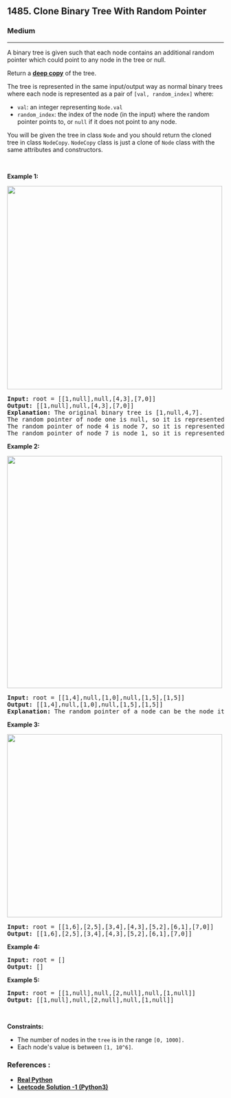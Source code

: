 <h2>1485. Clone Binary Tree With Random Pointer</h2><h3>Medium</h3><hr><div><p>A binary tree is given such that each node contains an additional random pointer which could point to any node in the tree or null.</p>

<p>Return a&nbsp;<a href="https://en.wikipedia.org/wiki/Object_copying#Deep_copy" target="_blank"><strong>deep copy</strong></a>&nbsp;of the tree.</p>

<p>The tree is represented in the same input/output way as normal binary trees where each node is represented as a pair of&nbsp;<code>[val, random_index]</code>&nbsp;where:</p>

<ul>
	<li><code>val</code>: an integer representing&nbsp;<code>Node.val</code></li>
	<li><code>random_index</code>: the index of the node (in the input) where the random pointer points to, or&nbsp;<code>null</code>&nbsp;if it does not point to any node.</li>
</ul>

<p>You will be given the tree in class <code>Node</code> and you should return the cloned tree in class <code>NodeCopy</code>. <code>NodeCopy</code> class is just a clone of <code>Node</code> class with the same attributes and constructors.</p>

<p>&nbsp;</p>
<p><strong>Example 1:</strong></p>
<img alt="" src="https://assets.leetcode.com/uploads/2020/06/17/clone_1.png" style="width: 500px; height: 473px;">
<pre><strong>Input:</strong> root = [[1,null],null,[4,3],[7,0]]
<strong>Output:</strong> [[1,null],null,[4,3],[7,0]]
<strong>Explanation:</strong> The original binary tree is [1,null,4,7].
The random pointer of node one is null, so it is represented as [1, null].
The random pointer of node 4 is node 7, so it is represented as [4, 3] where 3 is the index of node 7 in the array representing the tree.
The random pointer of node 7 is node 1, so it is represented as [7, 0] where 0 is the index of node 1 in the array representing the tree.
</pre>

<p><strong>Example 2:</strong></p>
<img alt="" src="https://assets.leetcode.com/uploads/2020/06/17/clone_2.png" style="width: 500px; height: 540px;">
<pre><strong>Input:</strong> root = [[1,4],null,[1,0],null,[1,5],[1,5]]
<strong>Output:</strong> [[1,4],null,[1,0],null,[1,5],[1,5]]
<strong>Explanation:</strong> The random pointer of a node can be the node itself.
</pre>

<p><strong>Example 3:</strong></p>
<img alt="" src="https://assets.leetcode.com/uploads/2020/06/17/clone_3.png" style="width: 500px; height: 426px;">
<pre><strong>Input:</strong> root = [[1,6],[2,5],[3,4],[4,3],[5,2],[6,1],[7,0]]
<strong>Output:</strong> [[1,6],[2,5],[3,4],[4,3],[5,2],[6,1],[7,0]]
</pre>

<p><strong>Example 4:</strong></p>

<pre><strong>Input:</strong> root = []
<strong>Output:</strong> []
</pre>

<p><strong>Example 5:</strong></p>

<pre><strong>Input:</strong> root = [[1,null],null,[2,null],null,[1,null]]
<strong>Output:</strong> [[1,null],null,[2,null],null,[1,null]]
</pre>

<p>&nbsp;</p>
<p><strong>Constraints:</strong></p>

<ul>
	<li>The number of nodes in the&nbsp;<code>tree</code>&nbsp;is in the range&nbsp;<code>[0, 1000].</code></li>
	<li>Each node's value is between&nbsp;<code>[1, 10^6]</code>.</li>
</ul>
</div>



### References : 

- <a href="https://realpython.com/copying-python-objects/" target="_blank"><strong>Real Python</strong></a>
- <a href="https://leetcode.com/problems/clone-binary-tree-with-random-pointer/solution/" target="_blank"><strong>Leetcode Solution -1 (Python3)</strong></a>
